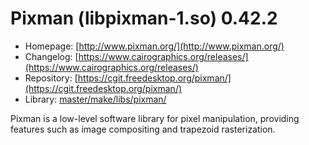 # Pixman (libpixman-1.so) 0.42.2
 - Homepage: [http://www.pixman.org/](http://www.pixman.org/)
 - Changelog: [https://www.cairographics.org/releases/](https://www.cairographics.org/releases/)
 - Repository: [https://cgit.freedesktop.org/pixman/](https://cgit.freedesktop.org/pixman/)
 - Library: [master/make/libs/pixman/](https://github.com/Freetz-NG/freetz-ng/tree/master/make/libs/pixman/)

Pixman is a low-level software library for pixel manipulation, providing features such as image compositing and trapezoid rasterization.
